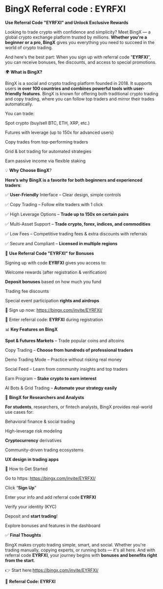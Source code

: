 # BingX Referral code : EYRFXI


**Use Referral Code "EYRFXI" and Unlock Exclusive Rewards**

Looking to trade crypto with confidence and simplicity? Meet BingX — a global crypto exchange platform trusted by millions. **Whether you're a beginner or a pro, BingX** gives you everything you need to succeed in the world of crypto trading.


And here's the best part: When you sign up with referral code "**EYRFXI**", you can receive bonuses, fee discounts, and access to special promotions.

🌍 **What is BingX?**

BingX is a social and crypto trading platform founded in 2018. It supports users i**n over 100 countries and combines powerful tools with user-friendly features**. BingX is known for offering both traditional crypto trading and copy trading, where you can follow top traders and mirror their trades automatically.

You can trade:


Spot crypto (buy/sell BTC, ETH, XRP, etc.)

Futures with leverage (up to 150x for advanced users)

Copy trades from top-performing traders

Grid & bot trading for automated strategies

Earn passive income via flexible staking

💡 **Why Choose BingX**?

**Here’s why BingX is a favorite for both beginners and experienced traders**:

✅ **User-Friendly** Interface – Clear design, simple controls

✅ Copy Trading – Follow elite traders with 1 click

✅ High Leverage Options – **Trade up to 150x on certain pairs**

✅ Multi-Asset Support – **Trade crypto, forex, indices, and commodities**

✅ Low Fees – Competitive trading fees & extra discounts with referrals

✅ Secure and Compliant – **Licensed in multiple regions**

🎁 **Use Referral Code "EYRFXI" for Bonuses**

Signing up with code **EYRFXI** gives you access to:

Welcome rewards (after registration & verification)

**Deposit bonuses** based on how much you fund

Trading fee discounts

Special event participation **rights and airdrops**

🔗 Sign up now: https://bingx.com/invite/EYRFXI/

📌 Enter referral code: **EYRFXI** during registration

📊 **Key Features on BingX**

**Spot & Futures Markets** – Trade popular coins and altcoins

Copy Trading – **Choose from hundreds of professional traders**

Demo Trading Mode – Practice without risking real money

Social Feed – Learn from community insights and top traders

Earn Program – **Stake crypto to earn interest**

AI Bots & Grid Trading – **Automate your strategy easily**

🧠 **BingX for Researchers and Analysts**

**For students**, researchers, or fintech analysts, BingX provides real-world use cases for:

Behavioral finance & social trading

High-leverage risk modeling

**Cryptocurrency** derivatives

Community-driven trading ecosystems

**UX design in trading apps**


🚀 How to Get Started

Go to https: https://bingx.com/invite/EYRFXI/

Click “**Sign Up**”

Enter your info and add referral code **EYRFXI**

Verify your identity (KYC)

Deposit and **start trading**!

Explore bonuses and features in the dashboard

✅ **Final Thoughts**

BingX makes crypto trading simple, smart, and social. Whether you're trading manually, copying experts, or running bots — it's all here. And with referral code **EYRFXI**, your journey begins with **bonuses and benefits right from the start**.


👉 Start here:https://bingx.com/invite/EYRFXI/

🎉 **Referral Code: EYRFXI**








